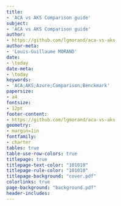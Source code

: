 ```yaml
---
title:
- 'ACA vs AKS Comparison guide'
subject:
- 'ACA vs AKS Comparison guide'
author:
- https://github.com/lgmorand/aca-vs-aks
author-meta:
- 'Louis-Guillaume MORAND'
date:
- \today
date-meta:
- \today
keywords:
- 'ACA;AKS;Azure;Comparison;Benckmark'
papersize:
- a4
fontsize:
- 12pt
footer-content:
- https://github.com/lgmorand/aca-vs-aks
geometry:
- margin=1in
fontfamily:
- charter
tables: true
table-use-row-colors: true
titlepage: true
titlepage-text-color: "101010"
titlepage-rule-color: "101010"
titlepage-background: "cover.pdf"
colorlinks: true
page-background: "background.pdf"
header-includes:
---
```


